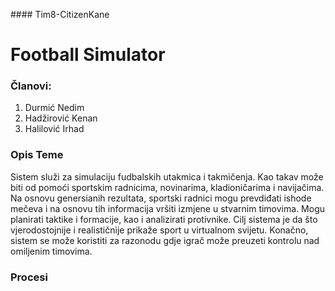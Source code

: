 
﻿﻿#### Tim8-CitizenKane
# Football Simulator

### Članovi:
1. Durmić Nedim
2. Hadžirović Kenan
3. Halilović Irhad

### Opis Teme

Sistem služi za simulaciju fudbalskih utakmica i takmičenja. Kao takav može biti od pomoći sportskim radnicima, novinarima, kladioničarima i navijačima.
Na osnovu genersianih rezultata, sportski radnici mogu prevdiđati ishode mečeva i na osnovu tih informacija vršiti izmjene u stvarnim timovima. Mogu planirati
taktike i formacije, kao i analizirati protivnike. Cilj sistema je da što vjerodostojnije i realističnije prikaže sport u virtualnom svijetu. Konačno,
sistem se može koristiti za razonodu gdje igrač može preuzeti kontrolu nad omiljenim timovima.

### Procesi